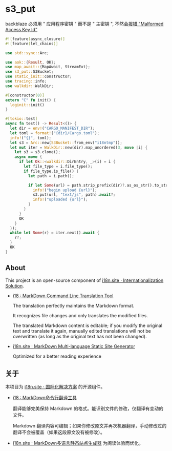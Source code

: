 # s3_put

backblaze 必须用 " 应用程序密钥 " 而不是 " 主密钥 ", 不然[会报错 "Malformed Access Key Id"](https://github.com/timmyomahony/craft-remote-backup/issues/11#issuecomment-657661478)

```rust
#![feature(async_closure)]
#![feature(let_chains)]

use std::sync::Arc;

use aok::{Result, OK};
use map_await::{MapAwait, StreamExt};
use s3_put::S3Bucket;
use static_init::constructor;
use tracing::info;
use walkdir::WalkDir;

#[constructor(0)]
extern "C" fn init() {
  loginit::init()
}

#[tokio::test]
async fn test() -> Result<()> {
  let dir = env!("CARGO_MANIFEST_DIR");
  let toml = format!("{dir}/Cargo.toml");
  info!("{}", toml);
  let s3 = Arc::new(S3Bucket::from_env("i18ntmp"));
  let mut iter = WalkDir::new(dir).map_unordered(3, move |i| {
    let s3 = s3.clone();
    async move {
      if let Ok::<walkdir::DirEntry, _>(i) = i {
        let file_type = i.file_type();
        if file_type.is_file() {
          let path = i.path();

          if let Some(url) = path.strip_prefix(dir)?.as_os_str().to_str() {
            info!("begin upload {url}");
            s3.put(url, "text/js", path).await?;
            info!("uploaded {url}");
          }
        }
      }
      OK
    }
  });
  while let Some(r) = iter.next().await {
    r?;
  }
  OK
}
```

## About

This project is an open-source component of [i18n.site ⋅ Internationalization Solution](https://i18n.site).

* [i18 : MarkDown Command Line Translation Tool](https://i18n.site/i18)

  The translation perfectly maintains the Markdown format.

  It recognizes file changes and only translates the modified files.

  The translated Markdown content is editable; if you modify the original text and translate it again, manually edited translations will not be overwritten (as long as the original text has not been changed).

* [i18n.site : MarkDown Multi-language Static Site Generator](https://i18n.site/i18n.site)

  Optimized for a better reading experience

## 关于

本项目为 [i18n.site ⋅ 国际化解决方案](https://i18n.site) 的开源组件。

* [i18 :  MarkDown命令行翻译工具](https://i18n.site/i18)

  翻译能够完美保持 Markdown 的格式。能识别文件的修改，仅翻译有变动的文件。

  Markdown 翻译内容可编辑；如果你修改原文并再次机器翻译，手动修改过的翻译不会被覆盖（如果这段原文没有被修改）。

* [i18n.site : MarkDown多语言静态站点生成器](https://i18n.site/i18n.site) 为阅读体验而优化。